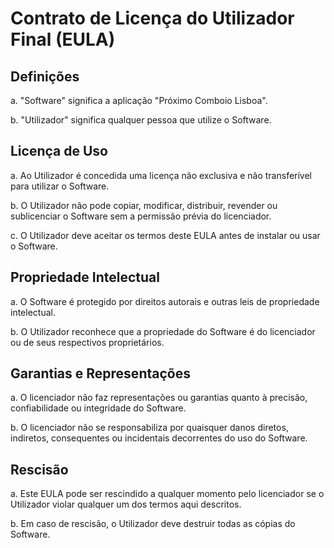 # Contrato de Licença do Utilizador Final (EULA)
## Definições
a. "Software" significa a aplicação "Próximo Comboio Lisboa".

b. "Utilizador" significa qualquer pessoa que utilize o Software.

## Licença de Uso
a. Ao Utilizador é concedida uma licença não exclusiva e não transferível para utilizar o Software.

b. O Utilizador não pode copiar, modificar, distribuir, revender ou sublicenciar o Software sem a permissão prévia do licenciador.

c. O Utilizador deve aceitar os termos deste EULA antes de instalar ou usar o Software.

## Propriedade Intelectual
a. O Software é protegido por direitos autorais e outras leis de propriedade intelectual.

b. O Utilizador reconhece que a propriedade do Software é do licenciador ou de seus respectivos proprietários.

## Garantias e Representações
a. O licenciador não faz representações ou garantias quanto à precisão, confiabilidade ou integridade do Software.

b. O licenciador não se responsabiliza por quaisquer danos diretos, indiretos, consequentes ou incidentais decorrentes do uso do Software.

## Rescisão
a. Este EULA pode ser rescindido a qualquer momento pelo licenciador se o Utilizador violar qualquer um dos termos aqui descritos.

b. Em caso de rescisão, o Utilizador deve destruir todas as cópias do Software.
